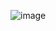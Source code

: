 ![image](https://user-images.githubusercontent.com/82095877/169538713-ee9ff885-1ae2-4829-b635-514b953d1296.png)
